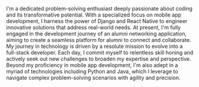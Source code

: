 I'm a dedicated problem-solving enthusiast deeply passionate about coding and its transformative potential. With a specialized focus on mobile app development, I harness the power of Django and React Native to engineer innovative solutions that address real-world needs. At present, I'm fully engaged in the development journey of an alumni networking application, aiming to create a seamless platform for alumni to connect and collaborate. My journey in technology is driven by a resolute mission to evolve into a full-stack developer. Each day, I commit myself to relentless skill honing and actively seek out new challenges to broaden my expertise and perspective. Beyond my proficiency in mobile app development, I'm also adept in a myriad of technologies including Python and Java, which I leverage to navigate complex problem-solving scenarios with agility and precision.
